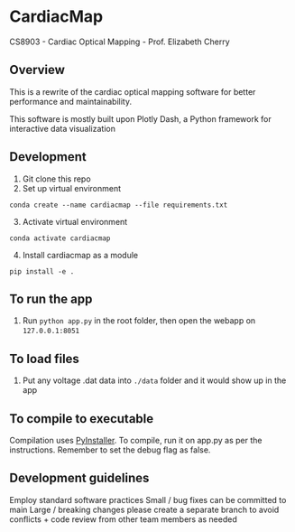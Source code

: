 # CardiacMap
CS8903 - Cardiac Optical Mapping - Prof. Elizabeth Cherry

## Overview
This is a rewrite of the cardiac optical mapping software for better performance and maintainability.

This software is mostly built upon Plotly Dash, a Python framework for interactive data visualization

## Development
1. Git clone this repo
2. Set up virtual environment

`conda create --name cardiacmap --file requirements.txt`

3. Activate virtual environment

`conda activate cardiacmap`

4. Install cardiacmap as a module

`pip install -e .`

## To run the app

1. Run `python app.py` in the root folder, then open the webapp on `127.0.0.1:8051`

## To load files

1. Put any voltage .dat data into `./data` folder and it would show up in the app 

## To compile to executable

Compilation uses [PyInstaller](https://pyinstaller.org/en/stable/). To compile, run it on app.py as per the instructions. Remember to set the debug flag as false. 

## Development guidelines
Employ standard software practices
Small / bug fixes can be committed to main
Large / breaking changes please create a separate branch to avoid conflicts + code review from other team members as needed